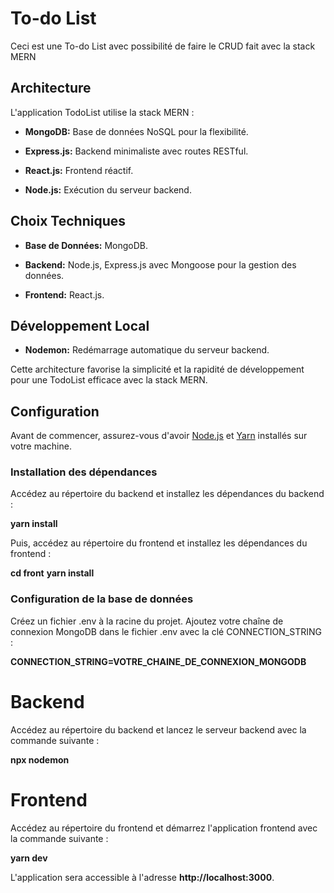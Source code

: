 # To-do List

Ceci est une To-do List avec possibilité de faire le CRUD fait avec la stack MERN

## Architecture

L'application TodoList utilise la stack MERN :

- **MongoDB:** Base de données NoSQL pour la flexibilité.
  
- **Express.js:** Backend minimaliste avec routes RESTful.

- **React.js:** Frontend réactif.

- **Node.js:** Exécution du serveur backend.

## Choix Techniques

- **Base de Données:** MongoDB.

- **Backend:** Node.js, Express.js avec Mongoose pour la gestion des données.

- **Frontend:** React.js.

## Développement Local

- **Nodemon:** Redémarrage automatique du serveur backend.

Cette architecture favorise la simplicité et la rapidité de développement pour une TodoList efficace avec la stack MERN.

## Configuration

Avant de commencer, assurez-vous d'avoir [Node.js](https://nodejs.org/) et [Yarn](https://yarnpkg.com/) installés sur votre machine.

### Installation des dépendances

Accédez au répertoire du backend et installez les dépendances du backend :

**yarn install**

Puis, accédez au répertoire du frontend et installez les dépendances du frontend :

**cd front**
**yarn install**

### Configuration de la base de données

Créez un fichier .env à la racine du projet.
Ajoutez votre chaîne de connexion MongoDB dans le fichier .env avec la clé CONNECTION_STRING :

**CONNECTION_STRING=VOTRE_CHAINE_DE_CONNEXION_MONGODB**

# Backend
Accédez au répertoire du backend et lancez le serveur backend avec la commande suivante :

**npx nodemon**

# Frontend

Accédez au répertoire du frontend et démarrez l'application frontend avec la commande suivante :

**yarn dev**

L'application sera accessible à l'adresse **http://localhost:3000**.


